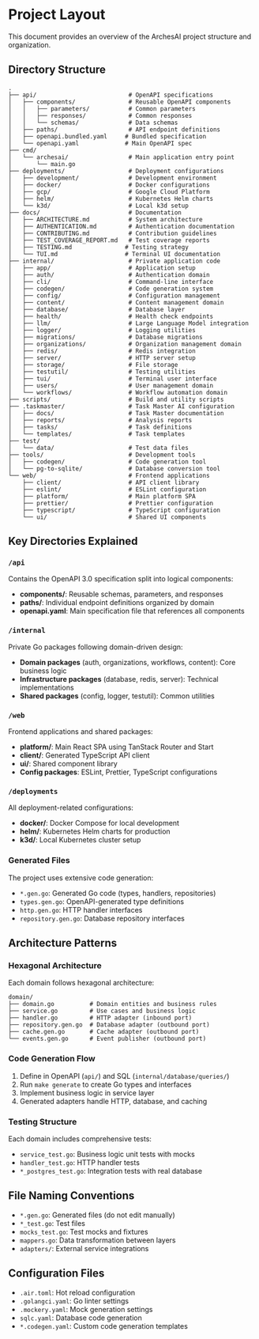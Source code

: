 # Project Layout

This document provides an overview of the ArchesAI project structure and organization.

## Directory Structure

```text
.
├── api/                          # OpenAPI specifications
│   ├── components/               # Reusable OpenAPI components
│   │   ├── parameters/           # Common parameters
│   │   ├── responses/            # Common responses
│   │   └── schemas/              # Data schemas
│   ├── paths/                    # API endpoint definitions
│   ├── openapi.bundled.yaml     # Bundled specification
│   └── openapi.yaml             # Main OpenAPI spec
├── cmd/
│   └── archesai/                 # Main application entry point
│       └── main.go
├── deployments/                  # Deployment configurations
│   ├── development/              # Development environment
│   ├── docker/                   # Docker configurations
│   ├── gcp/                      # Google Cloud Platform
│   ├── helm/                     # Kubernetes Helm charts
│   └── k3d/                      # Local k3d setup
├── docs/                         # Documentation
│   ├── ARCHITECTURE.md           # System architecture
│   ├── AUTHENTICATION.md         # Authentication documentation
│   ├── CONTRIBUTING.md           # Contribution guidelines
│   ├── TEST_COVERAGE_REPORT.md   # Test coverage reports
│   ├── TESTING.md               # Testing strategy
│   └── TUI.md                   # Terminal UI documentation
├── internal/                     # Private application code
│   ├── app/                      # Application setup
│   ├── auth/                     # Authentication domain
│   ├── cli/                      # Command-line interface
│   ├── codegen/                  # Code generation system
│   ├── config/                   # Configuration management
│   ├── content/                  # Content management domain
│   ├── database/                 # Database layer
│   ├── health/                   # Health check endpoints
│   ├── llm/                      # Large Language Model integration
│   ├── logger/                   # Logging utilities
│   ├── migrations/               # Database migrations
│   ├── organizations/            # Organization management domain
│   ├── redis/                    # Redis integration
│   ├── server/                   # HTTP server setup
│   ├── storage/                  # File storage
│   ├── testutil/                 # Testing utilities
│   ├── tui/                      # Terminal user interface
│   ├── users/                    # User management domain
│   └── workflows/                # Workflow automation domain
├── scripts/                      # Build and utility scripts
├── .taskmaster/                  # Task Master AI configuration
│   ├── docs/                     # Task Master documentation
│   ├── reports/                  # Analysis reports
│   ├── tasks/                    # Task definitions
│   └── templates/                # Task templates
├── test/
│   └── data/                     # Test data files
├── tools/                        # Development tools
│   ├── codegen/                  # Code generation tool
│   └── pg-to-sqlite/             # Database conversion tool
└── web/                          # Frontend applications
    ├── client/                   # API client library
    ├── eslint/                   # ESLint configuration
    ├── platform/                 # Main platform SPA
    ├── prettier/                 # Prettier configuration
    ├── typescript/               # TypeScript configuration
    └── ui/                       # Shared UI components
```

## Key Directories Explained

### `/api`

Contains the OpenAPI 3.0 specification split into logical components:

- **components/**: Reusable schemas, parameters, and responses
- **paths/**: Individual endpoint definitions organized by domain
- **openapi.yaml**: Main specification file that references all components

### `/internal`

Private Go packages following domain-driven design:

- **Domain packages** (auth, organizations, workflows, content): Core business logic
- **Infrastructure packages** (database, redis, server): Technical implementations
- **Shared packages** (config, logger, testutil): Common utilities

### `/web`

Frontend applications and shared packages:

- **platform/**: Main React SPA using TanStack Router and Start
- **client/**: Generated TypeScript API client
- **ui/**: Shared component library
- **Config packages**: ESLint, Prettier, TypeScript configurations

### `/deployments`

All deployment-related configurations:

- **docker/**: Docker Compose for local development
- **helm/**: Kubernetes Helm charts for production
- **k3d/**: Local Kubernetes cluster setup

### Generated Files

The project uses extensive code generation:

- `*.gen.go`: Generated Go code (types, handlers, repositories)
- `types.gen.go`: OpenAPI-generated type definitions
- `http.gen.go`: HTTP handler interfaces
- `repository.gen.go`: Database repository interfaces

## Architecture Patterns

### Hexagonal Architecture

Each domain follows hexagonal architecture:

```text
domain/
├── domain.go          # Domain entities and business rules
├── service.go         # Use cases and business logic
├── handler.go         # HTTP adapter (inbound port)
├── repository.gen.go  # Database adapter (outbound port)
├── cache.gen.go       # Cache adapter (outbound port)
└── events.gen.go      # Event publisher (outbound port)
```

### Code Generation Flow

1. Define in OpenAPI (`api/`) and SQL (`internal/database/queries/`)
2. Run `make generate` to create Go types and interfaces
3. Implement business logic in service layer
4. Generated adapters handle HTTP, database, and caching

### Testing Structure

Each domain includes comprehensive tests:

- `service_test.go`: Business logic unit tests with mocks
- `handler_test.go`: HTTP handler tests
- `*_postgres_test.go`: Integration tests with real database

## File Naming Conventions

- `*.gen.go`: Generated files (do not edit manually)
- `*_test.go`: Test files
- `mocks_test.go`: Test mocks and fixtures
- `mappers.go`: Data transformation between layers
- `adapters/`: External service integrations

## Configuration Files

- `.air.toml`: Hot reload configuration
- `.golangci.yaml`: Go linter settings
- `.mockery.yaml`: Mock generation settings
- `sqlc.yaml`: Database code generation
- `*.codegen.yaml`: Custom code generation templates
